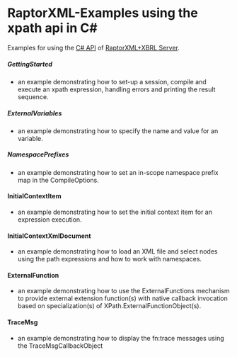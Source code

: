 # RaptorXML-Examples using the xpath api in C# #

Examples for using the [C# API](https://www.altova.com/manual/en/raptorapi/dotnetapiv2/2.10.0/html/html/R_Project_Documentation.html) of [RaptorXML+XBRL Server](http://www.altova.com/raptorxml.html).

##### GettingStarted
* an example demonstrating how to set-up a session, compile and execute an xpath expression, handling errors and printing the result sequence.

##### ExternalVariables
* an example demonstrating how to specify the name and value for an variable.

##### NamespacePrefixes
* an example demonstrating how to set an in-scope namespace prefix map in the CompileOptions.

#### InitialContextItem
* an example demonstrating how to set the initial context item for an expression execution.

#### InitialContextXmlDocument
* an example demonstrating how to load an XML file and select nodes using the path expressions and how to work with namespaces.

#### ExternalFunction
* an example demonstrating how to use the ExternalFunctions mechanism to provide external extension function(s) with native callback invocation based on specialization(s) of XPath.ExternalFunctionObject(s).

#### TraceMsg
* an example demonstrating how to display the fn:trace messages using the TraceMsgCallbackObject
